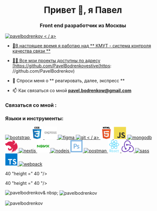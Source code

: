 <!-- ### Hola a todos! 👋

- :rocket: Хочу создавать крутые проекты
- :satellite: Освоить новые фреймворки
- :computer: Стремлюсь писать чистый и читабельный код
- :metal: Работать в команде профессионалов

## :hammer: Мой стек:
![JavaScript](https://img.shields.io/badge/-JavaScript-black?style=flat-square&logo=javascript)
![Nodejs](https://img.shields.io/badge/-Nodejs-black?style=flat-square&logo=Node.js)
![React](https://img.shields.io/badge/-React-black?style=flat-square&logo=react)
![HTML5](https://img.shields.io/badge/-HTML5-E34F26?style=flat-square&logo=html5&logoColor=white)
![CSS3](https://img.shields.io/badge/-CSS3-1572B6?style=flat-square&logo=css3)
![Git](https://img.shields.io/badge/-Git-black?style=flat-square&logo=git)
![GitHub](https://img.shields.io/badge/-GitHub-181717?style=flat-square&logo=github)
![Postman](https://img.shields.io/badge/-Postman-181717?style=flat-square&logo=postman)
![MongoDB](https://img.shields.io/badge/-MongoDB-181717?style=flat-square&logo=mongoDB)
![SCSS](https://img.shields.io/badge/-SCSS-181717?style=flat-square&color=pink)


## :fist: Моя Статистика:
[![Anurag's GitHub stats](https://github-readme-stats.vercel.app/api?username=PavelBodrenkov&show_icons=true)](https://github.com/anuraghazra/github-readme-stats) [![Top Langs](https://github-readme-stats.vercel.app/api/top-langs/?username=PavelBodrenkov&layout=compact)](https://github.com/anuraghazra/github-readme-stats)
 -->
 
 <h1 align = "center"> Привет 👋, я Павел </h1>
<h3 align = "center"> Front end разработчик из Москвы </h3>

<p align = "left"> <a href = "https : //github.com/ryo-ma/github-profile-trophy "> <img src =" https://github-profile-trophy.vercel.app/?username=pavelbodrenkov "alt =" pavelbodrenkov "/> < / a> </p>

- 🔭В настоящее время я работаю над ** КМУТ - система контроля качества связи **

- 👨‍💻 Все мои проекты доступны по адресу [https://github.com/PavelBodrenkovestive(https: //github.com/PavelBodrenkov)

- 💬 Спроси меня о ** реагировать, далее, экспресс **

- 📫 Как связаться со мной **pavel.bodrenkow@gmail.com**

<h3 align = "left"> Связаться со мной : </h3>
<p align = "left">
</p>

<h3 align = "left"> Языки и инструменты: </h3>
<p align = "left"> 
 <a href="https://getbootstrap.com" target="_blank" rel="noreferrer">
 <img src = "https://raw.githubusercontent.com/devicons/devicon /master/icons/bootstrap/bootstrap-plain-wordmark.svg "alt =" bootstrap "width =" 40 "height =" 40 "/>
 </a> 
 <a href ="https://www.w3schools.com / css / "target =" _ blank "rel =" noreferrer ">
 <img src ="https://raw.githubusercontent.com/devicons/devicon/master/icons/css3/css3-original-wordmark.svg" alt ="css3" width = "40" height = "40"/>
 </a>
 <a href="https://expressjs.com" target="_blank" rel="noreferrer"> 
 <img src ="https://raw.githubusercontent.com/devicons/devicon/master/icons/express/express-original-wordmark.svg" alt = "express" width = "40" height = "40" />
  </a> 
 <a href="https://www.figma.com/" target="_blank" rel="noreferrer">
  <img src ="https://www.vectorlogo.zone/logos/figma/figma -icon.svg "alt ="figma " width =" 40 "height ="40"/>
 </a> 
 <a href =" https://git-scm.com/ "target =" _ blank "rel =" noreferrer "> <img src =" https://www.vectorlogo.zone/logos/git-scm/git-scm-icon.svg "alt =" git "width =" 40 "height =" 40 "/> < / a> <a href = "https: // www.w3.org/html/ "target =" _ blank "rel =" noreferrer "> <img src =" https://raw.githubusercontent.com/devicons/devicon/master/icons/html5/html5-original-wordmark.svg "alt =" html5 "width =" 40 "height =" 40 "/> </a> <a href =" https://developer.mozilla.org/en-US/docs/Web/JavaScript "target =" _blank "rel =" noreferrer "> <img src =" https://raw.githubusercontent.com/devicons/devicon/master/icons/javascript/javascript-original.svg "alt =" javascript "width =" 40 "height = "40" /> </a> <a href="https://www.mongodb.com/" target="_blank" rel="noreferrer"> <img src = "https: //raw.githubusercontent.com / devicons / devicon / master / icons / mongodb / mongodb-original-wordmark.svg "alt =" mongodb "width =" 40 "height =" 40 "/> </a> <a href =" https: // nestjs.com/ "target =" _ blank "rel =" noreferrer "> <img src =" https://raw.githubusercontent.com/devicons/devicon/master/icons/nestjs/nestjs-plain.svg "alt =" nestjs "width =" 40 "height =" 40 "/> </a> <a href="https://nextjs.org/" target="_blank" rel="noreferrer"> <img src =" https: //cdn.worldvectorlogo.com/logos/nextjs-2.svg "alt =" nextjs "width =" 40 "height =" 40 "/> </a> <a href =" https: //www.nginx. com "target = "_ blank" rel = "noreferrer"> <img src = "https://raw.githubusercontent.com/devicons/devicon/master/icons/nginx/nginx-original.svg" alt = "nginx" width = " 40 "height =" 40 "/> </a> <a href="https://nodejs.org" target="_blank" rel="noreferrer"> <img src =" https: //raw.githubusercontent. com / devicons / devicon / master / icons / nodejs / nodejs-original-wordmark.svg "alt =" nodejs "width =" 40 "height =" 40 "/> </a> <a href =" https: // www.photoshop.com/en "target =" _ blank "rel =" noreferrer "> <img src =" https://raw.githubusercontent.com/devicons/devicon/master/icons/photoshop/photoshop-line.svg "alt =" photoshop "width =" 40 "height =" 40 "/> </a> <a href="https://postman.com" target="_blank" rel="noreferrer"> <img src = "https://www.vectorlogo.zone/logos/getpostman/getpostman-icon.svg" alt = "postman" width = "40" height = "40" /> </a> <a href = "https: //reactjs.org/ "target =" _ blank "rel =" noreferrer "> <img src =" https://raw.githubusercontent.com/devicons/devicon/master/icons/react/react-original-wordmark.svg "alt =" react "width =" 40 "height =" 40 "/> </a> <a href =" https://redux.js.org "target =" _ blank "rel ="noreferrer "> <img src =" https://raw.githubusercontent.com/devicons/devicon/master/icons/redux/redux-original.svg "alt =" redux "width =" 40 "height =" 40 "/ > </a> <a href="https://sass-lang.com" target="_blank" rel="noreferrer"> <img src = "https://raw.githubusercontent.com/devicons/devicon/ master / icons / sass / sass-original.svg "alt =" sass "width =" 40 "height =" 40 "/> </a> <a href =" https://www.typescriptlang.org/ "target = "_ blank" rel = "noreferrer"> <img src = "https://raw.githubusercontent.com/devicons/devicon/master/icons/typescript/typescript-original.svg" alt = "typescript"width = "40" height = "40" /> </a> <a href="https://webpack.js.org" target="_blank" rel="noreferrer"> <img src = "https: / /raw.githubusercontent.com/devicons/devicon/d00d0969292a6569d45b06d3f350f463a0107b0d/icons/webpack/webpack-original-wordmark.svg "alt =" webpack "width =" 40 "height =" 40 "/> </a> </p>40 "height =" 40 "/> </a> </p>40 "height =" 40 "/> </a> </p>

<p> <img align = "left" src = "https://github-readme-stats.vercel.app/api/top-langs?username=pavelbodrenkov&show_icons=true&locale=en&layout=compact" alt = "pavelbodrenkov" /> </p>

<p> & nbsp; <img align = "center" src = "https://github-readme-stats.vercel.app/api?username=pavelbodrenkov&show_icons=true&locale=en" alt = "pavelbodrenkov" /> </p>

<p> <img align = "center" src = "https://github-readme-streak-stats.herokuapp.com/?user=pavelbodrenkov&" alt = "pavelbodrenkov" /> </p>
